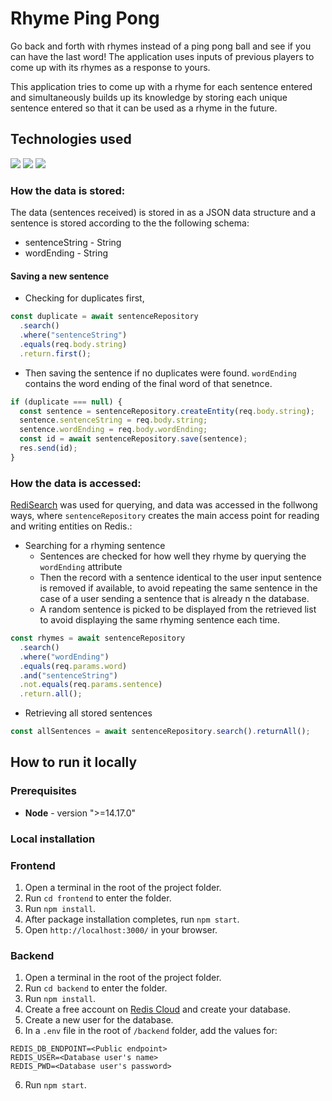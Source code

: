 # Rhyme Ping Pong

Go back and forth with rhymes instead of a ping pong ball and see if you can have the last word! The application uses inputs of previous players to come up with its rhymes as a response to yours.

This application tries to come up with a rhyme for each sentence entered and simultaneously builds up its knowledge by storing each unique sentence entered so that it can be used as a rhyme in the future.

## Technologies used

<img src="https://img.shields.io/badge/React-20232A?style=for-the-badge&logo=react&logoColor=61DAFB" />
<img src="https://img.shields.io/badge/redis-CC0000.svg?&style=for-the-badge&logo=redis&logoColor=white" />
<img src="https://img.shields.io/badge/Express.js-000000?style=for-the-badge&logo=express&logoColor=white" />

### How the data is stored:

The data (sentences received) is stored in as a JSON data structure and a sentence is stored according to the the following schema:

- sentenceString - String
- wordEnding - String

#### Saving a new sentence

- Checking for duplicates first,

```js
const duplicate = await sentenceRepository
  .search()
  .where("sentenceString")
  .equals(req.body.string)
  .return.first();
```

- Then saving the sentence if no duplicates were found. `wordEnding` contains the word ending of the final word of that senetnce.

```js
if (duplicate === null) {
  const sentence = sentenceRepository.createEntity(req.body.string);
  sentence.sentenceString = req.body.string;
  sentence.wordEnding = req.body.wordEnding;
  const id = await sentenceRepository.save(sentence);
  res.send(id);
}
```

### How the data is accessed:

[RediSearch](https://github.com/redis/redis-om-node#-using-redisearch) was used for querying, and data was accessed in the follwong ways, where `sentenceRepository` creates the main access point for reading and writing entities on Redis.:

- Searching for a rhyming sentence
  - Sentences are checked for how well they rhyme by querying the `wordEnding` attribute
  - Then the record with a sentence identical to the user input sentence is removed if available, to avoid repeating the same sentence in the case of a user sending a sentence that is already n the database.
  - A random sentence is picked to be displayed from the retrieved list to avoid displaying the same rhyming sentence each time.

```js
const rhymes = await sentenceRepository
  .search()
  .where("wordEnding")
  .equals(req.params.word)
  .and("sentenceString")
  .not.equals(req.params.sentence)
  .return.all();
```

- Retrieving all stored sentences

```js
const allSentences = await sentenceRepository.search().returnAll();
```

## How to run it locally

### Prerequisites

- **Node** - version ">=14.17.0"

### Local installation

### Frontend

1. Open a terminal in the root of the project folder.
2. Run `cd frontend` to enter the folder.
3. Run `npm install`.
4. After package installation completes, run `npm start`.
5. Open `http://localhost:3000/` in your browser.

### Backend

1. Open a terminal in the root of the project folder.
2. Run `cd backend` to enter the folder.
3. Run `npm install`.
4. Create a free account on [Redis Cloud](https://redis.info/try-free-dev-to) and create your database.
5. Create a new user for the database.
6. In a `.env` file in the root of `/backend` folder, add the values for:

```
REDIS_DB_ENDPOINT=<Public endpoint>
REDIS_USER=<Database user's name>
REDIS_PWD=<Database user's password>
```

6. Run `npm start`.
